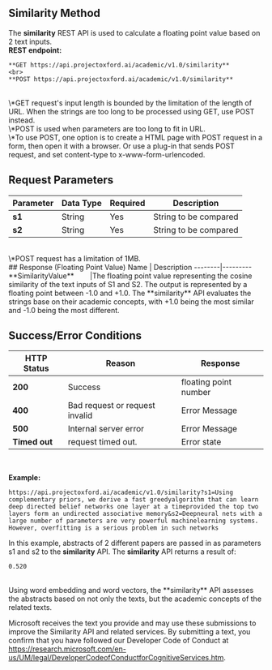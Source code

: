 <!-- 
NavPath: Academic Knowledge API
LinkLabel: Similarity Method
Url:Academic-Knowledge-API/documentation/SimilarityMethod
Weight: 75
-->

## Similarity Method

The **similarity** REST API is used to calculate a floating point value based on 2 text inputs. 
<br>
**REST endpoint:**
```
**GET https://api.projectoxford.ai/academic/v1.0/similarity**
<br>
**POST https://api.projectoxford.ai/academic/v1.0/similarity**
```
<br>
\*GET request's input length is bounded by the limitation of the length of URL. When the strings are too long to be processed using GET, use POST instead.
<br>
\*POST is used when parameters are too long to fit in URL.
<br>
\*To use POST, one option is to create a HTML page with POST request in a form, then open it with a browser. Or use a plug-in that sends POST request, and set content-type to x-www-form-urlencoded.
<br>

## Request Parameters
Parameter        |Data Type      |Required | Description
----------|----------|----------|------------
**s1**        |String   |Yes  |String to be compared
**s2**        |String   |Yes  |String to be compared
<br>
\*POST request has a limitation of 1MB.
<br>
## Response (Floating Point Value)
Name | Description
--------|---------
**SimilarityValue**        |The floating point value representing the cosine similarity of the text inputs of S1 and S2. The output is represented by a floating point between -1.0 and +1.0. The **similarity** API evaluates the strings base on their academic concepts, with +1.0 being the most similar and -1.0 being the most different.
<br>

## Success/Error Conditions
HTTP Status | Reason | Response
-----------|----------|--------
**200**         |Success | floating point number
**400**         | Bad request or request invalid | Error Message      
**500**         |Internal server error | Error Message
**Timed out**     | request timed out.  | Error state
<br>

**Example:**
```
https://api.projectoxford.ai/academic/v1.0/similarity?s1=Using complementary priors, we derive a fast greedyalgorithm that can learn deep directed belief networks one layer at a timeprovided the top two layers form an undirected associative memory&s2=Deepneural nets with a large number of parameters are very powerful machinelearning systems. However, overfitting is a serious problem in such networks
```
In this example, abstracts of 2 different papers are passed in as parameters s1 and s2 to the **similarity** API. The **similarity** API returns a result of:
```
0.520
```
<br>
Using word embedding and word vectors, the **similarity** API assesses the abstracts based on not only the texts, but the academic concepts of the related texts.
<br>

Microsoft receives the text you provide and may use these submissions to improve the Similarity API and related services. By submitting a text, you confirm that you have followed our Developer Code of Conduct at https://research.microsoft.com/en-us/UM/legal/DeveloperCodeofConductforCognitiveServices.htm.
